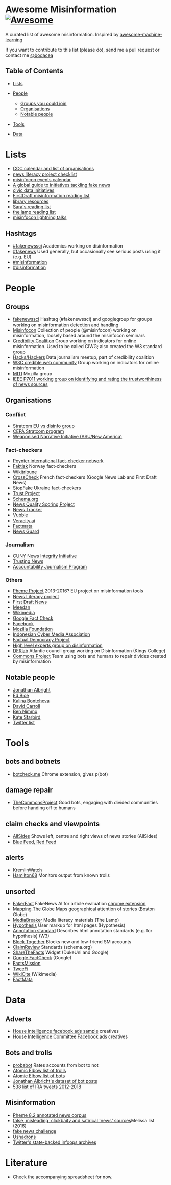 # Awesome Misinformation [![Awesome](https://cdn.rawgit.com/sindresorhus/awesome/d7305f38d29fed78fa85652e3a63e154dd8e8829/media/badge.svg)](https://github.com/sindresorhus/awesome)

A curated list of awesome misinformation. Inspired by [awesome-machine-learning](https://github.com/josephmisiti/awesome-machine-learning/)

If you want to contribute to this list (please do), send me a pull request or contact me [@bodacea](https://twitter.com/bodacea)

## Table of Contents

<!-- MarkdownTOC depth=4 -->

- [Lists](#lists)

- [People](#people)
    - [Groups you could join](#groups)
    - [Organisations](#organisations)
    - [Notable people](#notablepeople)

- [Tools](#tools)

- [Data](#data)

<!-- /MarkdownTOC -->

# Lists

* [CCC calendar and list of organisations](https://www.certifiedcontentcoalition.org/calendar-and-list)
* [news literacy project checklist](http://thenewsliteracyproject.org/fakenews)	
* [misinfocon events calendar](https://hackshackers.github.io/misinfocon-event-calendar/)	
* [A global guide to initiatives tackling fake news](https://gijn.org/2017/05/08/a-global-guide-to-initiatives-tackling-fake-news/)
* [civic data initiatives](https://medium.com/graph-commons/civic-data-initiatives-c4a0f40d9a23)	
* [FirstDraft misinformation reading list](https://firstdraftnews.com/misinformation-reading-list/)
* [library resources](http://www.programminglibrarian.org/articles/fake-news-library-round)
* [Sara's reading list](https://www.facebook.com/misinfolinks/)
* [the lamp reading list](http://thelamp.org/fake-news-and-media-literacy-what-people-are-saying/)
* [misinfocon lightning talks](http://nieman.harvard.edu/events/misinfocon-a-summit-and-creative-studio-on-misinformation/)

## Hashtags
* [#fakenewssci](https://twitter.com/hashtag/FakeNewsSci) Academics working on disinformation
* [#fakenews](https://twitter.com/hashtag/FakeNews) Used generally, but occasionally see serious posts using it (e.g. EU)
* [#misinformation](https://twitter.com/hashtag/misinformation)
* [#disinformation](https://twitter.com/hashtag/disinformation)


# People

## Groups
* [fakenewssci](https://twitter.com/hashtag/FakeNewsSci) Hashtag (#fakenewssci) and googlegroup for groups working on misinformation detection and handling	
* [Misinfocon](https://misinfocon.com/) Collection of people (@misinfocon) working on misinformation, loosely based around the misinfocon seminars 	
* [Credibility Coalition](https://meedan.com/credibility-coalition/) Group working on indicators for online misinformation. Used to be called CIWG; also created the W3 standard group
* [Hacks/Hackers](https://hackshackers.com/) Data journalism meetup, part of credibility coalition		
* [W3C credible web community](https://www.w3.org/community/credibility/) Group working on indicators for online misinformation	
* [MITI](https://blog.mozilla.org/blog/2017/08/08/mozilla-information-trust-initiative-building-movement-fight-misinformation-online/) Mozilla group
* [IEEE P7011 working group on identifying and rating the trustworthiness of news sources](https://www.eventbrite.com/e/ieee-p7011-working-group-meeting-registration-43720079936)

## Organisations

### Conflict

* [Stratcom EU vs disinfo group](https://euvsdisinfo.eu/)
* [CEPA Stratcom program](http://infowar.cepa.org/index/)
* [Weaponised Narrative Initiative (ASU/New America)](https://weaponizednarrative.asu.edu/)

### Fact-checkers

* [Poynter international fact-checker network](https://www.poynter.org/international-fact-checking-network-fact-checkers-code-principles)
* [Faktisk](https://www.faktisk.no/)	Norway fact-checkers
* [Wikitribune](https://www.wikitribune.com/)
* [CrossCheck](https://crosscheck.firstdraftnews.com/france-fr/)	French fact-checkers (Google News Lab and First Draft News)
* [StopFake](https://www.stopfake.org/)	Ukraine fact-checkers
* [Trust Project](https://www.scu.edu/ethics/focus-areas/journalism-ethics/programs/the-trust-project/)
* [Schema.org](http://schema.org/)
* [News Quality Scoring Project](https://mondaynote.com/tagged/fake-news)
* [News Tracker]()
* [Vubble](https://www.vubblepop.com/)
* [Veracity.ai](http://veracity.ai/)
* [Factmata](http://factmata.com/)
* [News Guard]()

### Journalism

* [CUNY News Integrity Initiative](https://www.journalism.cuny.edu/2017/04/announcing-the-new-integrity-initiative/)
* [Trusting News](https://trustingnews.org/)
* [Accountability Journalism Program](https://www.americanpressinstitute.org/category/fact-checking-project/)

### Others

* [Pheme Project](https://www.pheme.eu/software-downloads/)	2013-2016? EU project on misinformation tools	
* [News Literacy project](http://thenewsliteracyproject.org/)		
* [First Draft News](https://firstdraftnews.com/)	
* [Meedan](https://meedan.com/)	
* [Wikimedia](https://www.wikimedia.org/)		
* [Google Fact Check](https://blog.google/products/search/fact-check-now-available-google-search-and-news-around-world/)	
* [Facebook]()
* [Mozilla Foundation]()		
* [Indonesian Cyber Media Association]()			
* [Factual Democracy Project]()
* [High level experts group on disinformation](https://ec.europa.eu/digital-single-market/en/news/final-report-high-level-expert-group-fake-news-and-online-disinformation)	
* [DFRlab](https://www.digitalsherlocks.org/dfrlab)	Atlantic council group working on Disinformation (Kings College)	
* [Commons Project](https://www.facebook.com/CommonsProject/) Team using bots and humans to repair divides created by misinformation

## Notable people

* [Jonathan Albright](https://twitter.com/d1gi)
* [Ed Bice](https://twitter.com/edbice)
* [Kalina Bontcheva](https://twitter.com/kbontcheva)
* [David Carroll](https://twitter.com/profcarroll)
* [Ben Nimmo](https://twitter.com/benimmo)
* [Kate Starbird](https://twitter.com/katestarbird)
* [Twitter list](https://twitter.com/bodaceacat/lists/misinformation-geeks/)


# Tools

## bots and botnets

* [botcheck.me](https://botcheck.me/) Chrome extension, gives p(bot)	

## damage repair

* [TheCommonsProject](https://medium.com/@howtobuildup/building-the-commons-dc60e6ee7b69) Good bots, engaging with divided communities before handing off to humans	

## claim checks and viewpoints

* [AllSides](http://www.allsides.com) Shows left, centre and right views of news stories	(AllSides)
* [Blue Feed, Red Feed](http://graphics.wsj.com/blue-feed-red-feed/)			

## alerts
* [KremlinWatch](https://www.kremlinwatch.eu/)
* [Hamilton68](http://dashboard.securingdemocracy.org/) Monitors output from known trolls


## unsorted

* [FakerFact](https://www.fakerfact.org/) FakeNews AI for article evaluation [chrome extension](https://chrome.google.com/webstore/detail/fakerfact/hmcmekfmgfmilmmnicpmkfkccgnfegef)
* [Mapping The Globe](http://globe.mediameter.org) Maps geographical attention of stories	(Boston Globe)
* [MediaBreaker](http://thelamp.org/portfolio/media-breaker/) Media literacy materials	(The Lamp)
* [Hypothesis](https://hypothes.is/) User markup for html pages	(Hypothesis)
* [Annotation standard](https://www.w3.org/annotation/) Describes html annotation standards (e.g. for hypothesis)	(W3)
* [Block Together](https://blocktogether.org/) Blocks new and low-friend SM accounts	
* [ClaimReview](https://schema.org/ClaimReview) Standards (schema.org)
* [ShareTheFacts](http://www.sharethefacts.org/) Widget	(DukeUni and Google)
* [Google FactCheck](https://blog.google/products/search/fact-check-now-available-google-search-and-news-around-world/) (Google)
* [FactsMission](factsmission.com)		
* [TweeFi](https://twee.fi)	
* [WikiCite](https://meta.wikimedia.org/wiki/WikiCite) (Wikimedia)
* [FactMata](https://factmata.com/)			


# Data

## Adverts
* [House intelligence facebook ads sample](https://democrats-intelligence.house.gov/hpsci-11-1/) creatives
* [House Intelligence Committee Facebook ads](https://democrats-intelligence.house.gov/facebook-ads/social-media-advertisements.htm) creatives

## Bots and trolls
* [probabot](https://twitter.com/probabot_]) Rates accounts from bot to not
* [Atomic Elbow list of trolls](https://twitter.com/AtomicElbow1/lists/confirmed-russian-trolls/members)	
* [Atomic Elbow list of bots](https://twitter.com/AtomicElbow1/lists/bots/members)
* [Jonathan Albricht's dataset of bot posts](https://data.world/d1gi/)	
* [538 list of IRA tweets 2012-2018](https://github.com/fivethirtyeight/russian-troll-tweets/)

## Misinformation
* [Pheme 8.2 annotated news corpus](https://www.pheme.eu/software-downloads/)
* [false, misleading, clickbaity and satirical 'news' sources](https://d279m997dpfwgl.cloudfront.net/wp/2016/11/Resource-False-Misleading-Clickbait-y-and-Satirical-%E2%80%9CNews%E2%80%9D-Sources-1.pdf)Melissa list (2016)
* [fake news challenge](http://www.fakenewschallenge.org/)	
* [Ushadrons](https://medium.com/@ushadrons)
* [Twitter's state-backed infoops archives](https://about.twitter.com/en_us/values/elections-integrity.html#data)


# Literature

* Check the accompanying spreadsheet for now.



